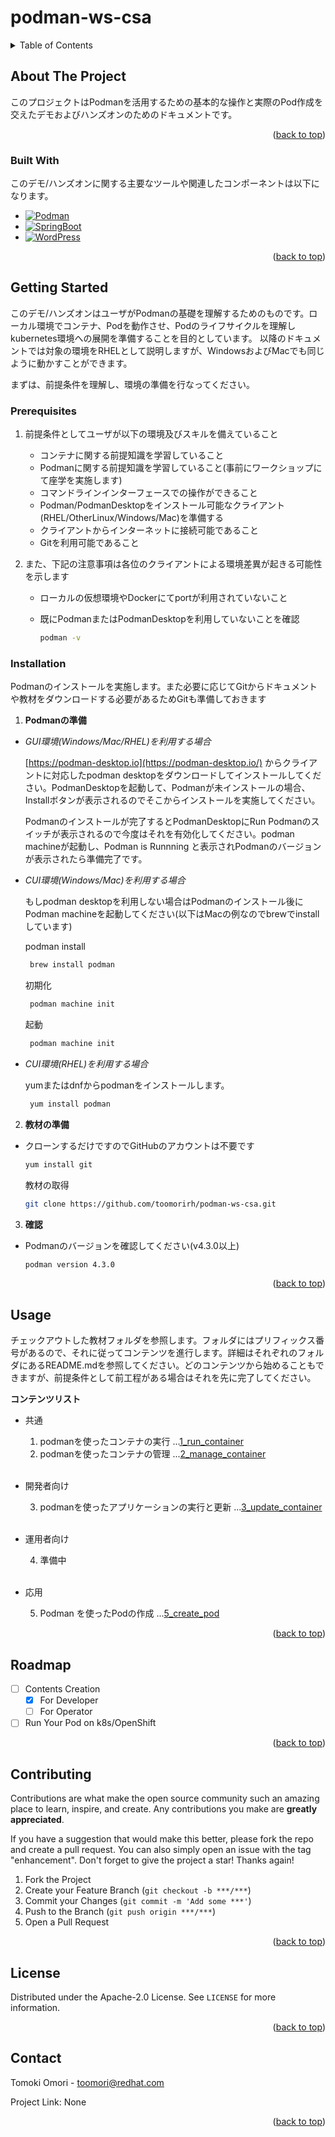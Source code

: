 # podman-ws-csa

<a name="readme-top"></a>

<!-- TABLE OF CONTENTS -->
<details>
  <summary>Table of Contents</summary>
  <ol>
    <li>
      <a href="#about-the-project">About The Project</a>
      <ul>
        <li><a href="#built-with">Built With</a></li>
      </ul>
    </li>
    <li>
      <a href="#getting-started">Getting Started</a>
      <ul>
        <li><a href="#prerequisites">Prerequisites</a></li>
        <li><a href="#installation">Installation</a></li>
      </ul>
    </li>
    <li><a href="#usage">Usage</a></li>
    <li><a href="#roadmap">Roadmap</a></li>
    <li><a href="#contributing">Contributing</a></li>
    <li><a href="#license">License</a></li>
    <li><a href="#contact">Contact</a></li>
  </ol>
</details>



<!-- ABOUT THE PROJECT -->
## About The Project

このプロジェクトはPodmanを活用するための基本的な操作と実際のPod作成を交えたデモおよびハンズオンのためのドキュメントです。

<p align="right">(<a href="#readme-top">back to top</a>)</p>



### Built With

このデモ/ハンズオンに関する主要なツールや関連したコンポーネントは以下になります。


* [![Podman][podman.io]][Podman-url]
* [![SpringBoot][spring.io]][spring-url]
* [![WordPress][wp.org]][wp-url]

<p align="right">(<a href="#readme-top">back to top</a>)</p>



<!-- GETTING STARTED -->
## Getting Started

このデモ/ハンズオンはユーザがPodmanの基礎を理解するためのものです。ローカル環境でコンテナ、Podを動作させ、Podのライフサイクルを理解しkubernetes環境への展開を準備することを目的としています。
以降のドキュメントでは対象の環境をRHELとして説明しますが、WindowsおよびMacでも同じように動かすことができます。

まずは、前提条件を理解し、環境の準備を行なってください。




### Prerequisites

1. 前提条件としてユーザが以下の環境及びスキルを備えていること
    * コンテナに関する前提知識を学習していること
    * Podmanに関する前提知識を学習していること(事前にワークショップにて座学を実施します)
    * コマンドラインインターフェースでの操作ができること
    * Podman/PodmanDesktopをインストール可能なクライアント(RHEL/OtherLinux/Windows/Mac)を準備する
    * クライアントからインターネットに接続可能であること
    * Gitを利用可能であること

2. また、下記の注意事項は各位のクライアントによる環境差異が起きる可能性を示します
    * ローカルの仮想環境やDockerにてportが利用されていないこと
    * 既にPodmanまたはPodmanDesktopを利用していないことを確認
  
      ```sh
      podman -v
      ```



### Installation

Podmanのインストールを実施します。また必要に応じてGitからドキュメントや教材をダウンロードする必要があるためGitも準備しておきます

1. **Podmanの準備**
  * *GUI環境(Windows/Mac/RHEL)を利用する場合*
   
    [https://podman-desktop.io](https://podman-desktop.io/) からクライアントに対応したpodman desktopをダウンロードしてインストールしてください。PodmanDesktopを起動して、Podmanが未インストールの場合、Installボタンが表示されるのでそこからインストールを実施してください。

    Podmanのインストールが完了するとPodmanDesktopにRun Podmanのスイッチが表示されるので今度はそれを有効化してください。podman machineが起動し、Podman is Runnning と表示されPodmanのバージョンが表示されたら準備完了です。

  * *CUI環境(Windows/Mac)を利用する場合*

    もしpodman desktopを利用しない場合はPodmanのインストール後にPodman machineを起動してください(以下はMacの例なのでbrewでinstallしています)

    podman install
    ```sh
     brew install podman 
    ```
    初期化
    ```sh
     podman machine init 
    ```
    起動
    ```sh
     podman machine init 
    ```


  * *CUI環境(RHEL)を利用する場合*

    yumまたはdnfからpodmanをインストールします。
    ```sh
     yum install podman
    ```



2. **教材の準備**
  * クローンするだけですのでGitHubのアカウントは不要です
    ```sh
    yum install git
    ```
    教材の取得
    ```sh
    git clone https://github.com/toomorirh/podman-ws-csa.git
    ```
3. **確認**
  * Podmanのバージョンを確認してください(v4.3.0以上)
    ```sh
    podman version 4.3.0
    ```

<p align="right">(<a href="#readme-top">back to top</a>)</p>



<!-- USAGE EXAMPLES -->
## Usage

チェックアウトした教材フォルダを参照します。フォルダにはプリフィックス番号があるので、それに従ってコンテンツを進行します。詳細はそれぞれのフォルダにあるREADME.mdを参照してください。どのコンテンツから始めることもできますが、前提条件として前工程がある場合はそれを先に完了してください。

**コンテンツリスト**
* 共通
  1. podmanを使ったコンテナの実行 ...[1_run_container](./1_run_container/README.md#about-contents)
  2. podmanを使ったコンテナの管理 ...[2_manage_container](./2_manage_container/README.md#about-contents)

  <br/>    

* 開発者向け

  3. podmanを使ったアプリケーションの実行と更新 ...[3_update_container](./3_update_container/README.md#about-contents) 

  <br/>    

* 運用者向け
  
  4. 準備中 

  <br/>

* 応用
  
  5. Podman を使ったPodの作成 ...[5_create_pod](./5_create_pod/README.md#about-contents)

<p align="right">(<a href="#readme-top">back to top</a>)</p>



<!-- ROADMAP -->
## Roadmap

- [ ] Contents Creation
    - [x] For Developer
    - [ ] For Operator
- [ ] Run Your Pod on k8s/OpenShift

<p align="right">(<a href="#readme-top">back to top</a>)</p>



<!-- CONTRIBUTING -->
## Contributing

Contributions are what make the open source community such an amazing place to learn, inspire, and create. Any contributions you make are **greatly appreciated**.

If you have a suggestion that would make this better, please fork the repo and create a pull request. You can also simply open an issue with the tag "enhancement".
Don't forget to give the project a star! Thanks again!

1. Fork the Project
2. Create your Feature Branch (`git checkout -b ***/***`)
3. Commit your Changes (`git commit -m 'Add some ***'`)
4. Push to the Branch (`git push origin ***/***`)
5. Open a Pull Request

<p align="right">(<a href="#readme-top">back to top</a>)</p>



<!-- LICENSE -->
## License

Distributed under the Apache-2.0 License. See `LICENSE` for more information.

<p align="right">(<a href="#readme-top">back to top</a>)</p>



<!-- CONTACT -->
## Contact

Tomoki Omori -  toomori@redhat.com

Project Link: None

<p align="right">(<a href="#readme-top">back to top</a>)</p>



<!-- MARKDOWN LINKS & IMAGES -->
<!-- https://www.markdownguide.org/basic-syntax/#reference-style-links -->

[podman.io]: https://img.shields.io/badge/Podman-892CA0?logo=podman&style=for-the-badge
[podman-url]: https://podman.io/
[spring.io]: https://img.shields.io/badge/SpringBoot-6DB33F?style=for-the-badge&logo=Spring&logoColor=white
[spring-url]: https://spring.io/projects/spring-boot
[wp.org]: https://img.shields.io/badge/Wordpress-21759B.svg?logo=wordpress&style=for-the-badge
[wp-url]: hhttps://ja.wordpress.org/




